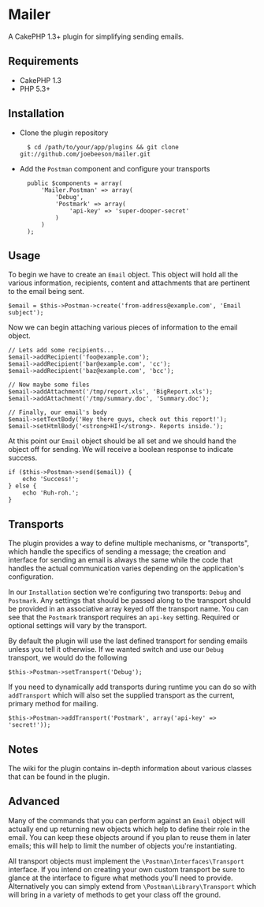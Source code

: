# Mailer

A CakePHP 1.3+ plugin for simplifying sending emails.

## Requirements

* CakePHP 1.3
* PHP 5.3+

## Installation

* Clone the plugin repository

        $ cd /path/to/your/app/plugins && git clone git://github.com/joebeeson/mailer.git

* Add the `Postman` component and configure your transports

        public $components = array(
            'Mailer.Postman' => array(
                'Debug',
                'Postmark' => array(
                    'api-key' => 'super-dooper-secret'
                )
            )
        );

## Usage

To begin we have to create an `Email` object. This object will hold all the various information, recipients, content and attachments that are pertinent to the email being sent.

	$email = $this->Postman->create('from-address@example.com', 'Email subject');

Now we can begin attaching various pieces of information to the email object.

	// Lets add some recipients...
	$email->addRecipient('foo@example.com');
	$email->addRecipient('bar@example.com', 'cc');
	$email->addRecipient('baz@example.com', 'bcc');

	// Now maybe some files
	$email->addAttachment('/tmp/report.xls', 'BigReport.xls');
	$email->addAttachment('/tmp/summary.doc', 'Summary.doc');

	// Finally, our email's body
	$email->setTextBody('Hey there guys, check out this report!');
	$email->setHtmlBody('<strong>HI!</strong>. Reports inside.');

At this point our `Email` object should be all set and we should hand the object off for sending. We will receive a boolean response to indicate success.

	if ($this->Postman->send($email)) {
		echo 'Success!';
	} else {
		echo 'Ruh-roh.';
	}

## Transports

The plugin provides a way to define multiple mechanisms, or "transports", which handle the specifics of sending a message; the creation and interface for sending an email is always the same while the code that handles the actual communication varies depending on the application's configuration.

In our `Installation` section we're configuring two transports: `Debug` and `Postmark`. Any settings that should be passed along to the transport should be provided in an associative array keyed off the transport name. You can see that the `Postmark` transport requires an `api-key` setting. Required or optional settings will vary by the transport.

By default the plugin will use the last defined transport for sending emails unless you tell it otherwise. If we wanted switch and use our `Debug` transport, we would do the following

	$this->Postman->setTransport('Debug');

If you need to dynamically add transports during runtime you can do so with `addTransport` which will also set the supplied transport as the current, primary method for mailing.

	$this->Postman->addTransport('Postmark', array('api-key' => 'secret!'));

## Notes

The wiki for the plugin contains in-depth information about various classes that can be found in the plugin.

## Advanced

Many of the commands that you can perform against an `Email` object will actually end up returning new objects which help to define their role in the email. You can keep these objects around if you plan to reuse them in later emails; this will help to limit the number of objects you're instantiating.

All transport objects must implement the `\Postman\Interfaces\Transport` interface. If you intend on creating your own custom transport be sure to glance at the interface to figure what methods you'll need to provide. Alternatively you can simply extend from `\Postman\Library\Transport` which will bring in a variety of methods to get your class off the ground.
